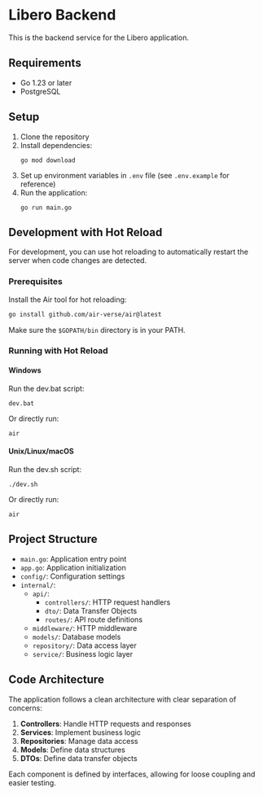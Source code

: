 # Libero Backend

This is the backend service for the Libero application.

## Requirements

- Go 1.23 or later
- PostgreSQL

## Setup

1. Clone the repository
2. Install dependencies:
   ```
   go mod download
   ```
3. Set up environment variables in `.env` file (see `.env.example` for reference)
4. Run the application:
   ```
   go run main.go
   ```

## Development with Hot Reload

For development, you can use hot reloading to automatically restart the server when code changes are detected.

### Prerequisites

Install the Air tool for hot reloading:

```bash
go install github.com/air-verse/air@latest
```

Make sure the `$GOPATH/bin` directory is in your PATH.

### Running with Hot Reload

#### Windows

Run the dev.bat script:

```
dev.bat
```

Or directly run:

```
air
```

#### Unix/Linux/macOS

Run the dev.sh script:

```
./dev.sh
```

Or directly run:

```
air
```

## Project Structure

- `main.go`: Application entry point
- `app.go`: Application initialization
- `config/`: Configuration settings
- `internal/`:
  - `api/`:
    - `controllers/`: HTTP request handlers
    - `dto/`: Data Transfer Objects
    - `routes/`: API route definitions
  - `middleware/`: HTTP middleware
  - `models/`: Database models
  - `repository/`: Data access layer
  - `service/`: Business logic layer

## Code Architecture

The application follows a clean architecture with clear separation of concerns:

1. **Controllers**: Handle HTTP requests and responses
2. **Services**: Implement business logic
3. **Repositories**: Manage data access
4. **Models**: Define data structures
5. **DTOs**: Define data transfer objects

Each component is defined by interfaces, allowing for loose coupling and easier testing. 